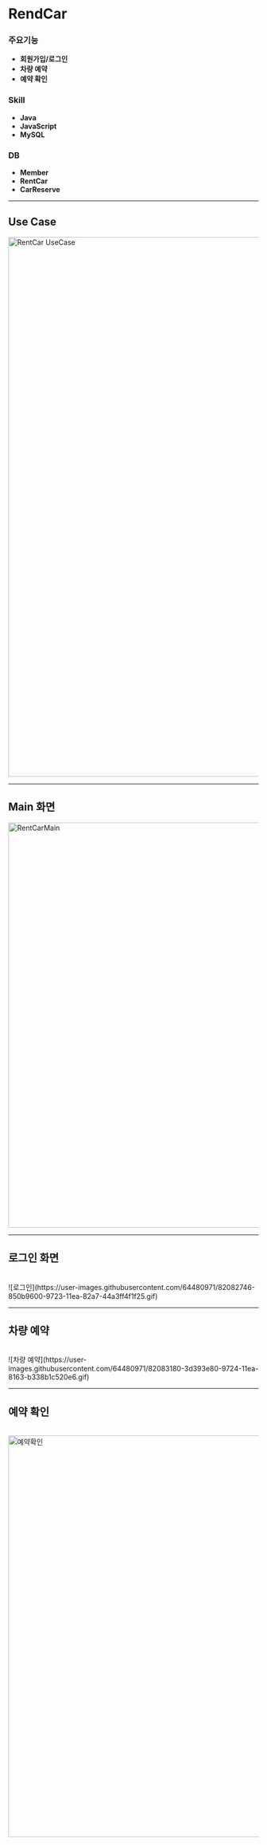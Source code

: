# RendCar

### 주요기능
* **회원가입/로그인**
* **차량 예약**
* **예약 확인**

### Skill

* **Java**
* **JavaScript**
* **MySQL**

### DB
* **Member**
* **RentCar**
* **CarReserve**


***
## Use Case
<img width="1083" alt="RentCar UseCase" src="https://user-images.githubusercontent.com/64480971/82080388-6c997c80-971f-11ea-8e08-5aeeafab94ef.PNG">

***
## Main 화면
<img width="813" alt="RentCarMain" src="https://user-images.githubusercontent.com/64480971/82081241-ee3dda00-9720-11ea-8b50-6175072eb859.PNG">

<br/>

***
## 로그인 화면
<br/>
![로그인](https://user-images.githubusercontent.com/64480971/82082746-850b9600-9723-11ea-82a7-44a3ff4f1f25.gif)

***
## 차량 예약
<br/>
![차량 예약](https://user-images.githubusercontent.com/64480971/82083180-3d393e80-9724-11ea-8163-b338b1c520e6.gif)


***

## 예약 확인
<br/>
<img width="806" alt="예약확인" src="https://user-images.githubusercontent.com/64480971/82083417-aa4cd400-9724-11ea-81d9-1ec2ce839618.PNG">
